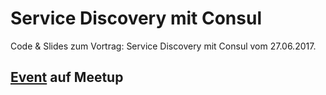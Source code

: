# Service Discovery mit Consul
Code &amp; Slides zum Vortrag: Service Discovery mit Consul vom 27.06.2017.

## [Event](https://www.meetup.com/de-DE/Java-User-Group-Saarland-jugsaar/events/240574949/) auf Meetup
